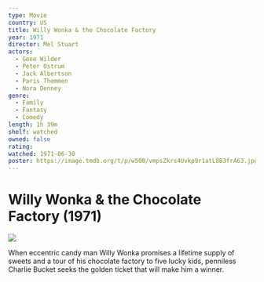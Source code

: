 ```yaml
---
type: Movie
country: US
title: Willy Wonka & the Chocolate Factory
year: 1971
director: Mel Stuart
actors:
  - Gene Wilder
  - Peter Ostrum
  - Jack Albertson
  - Paris Themmen
  - Nora Denney
genre:
  - Family
  - Fantasy
  - Comedy
length: 1h 39m
shelf: watched
owned: false
rating:
watched: 1971-06-30
poster: https://image.tmdb.org/t/p/w500/vmpsZkrs4Uvkp9r1atL8B3frA63.jpg
---
```


# Willy Wonka & the Chocolate Factory (1971)

![](https://image.tmdb.org/t/p/w500/vmpsZkrs4Uvkp9r1atL8B3frA63.jpg)

When eccentric candy man Willy Wonka promises a lifetime supply of sweets and a tour of his chocolate factory to five lucky kids, penniless Charlie Bucket seeks the golden ticket that will make him a winner.